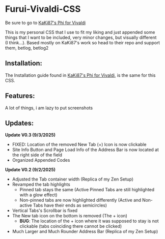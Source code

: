 # Furui-Vivaldi-CSS
Be sure to go to [KaKi87's Phi for Vivaldi](https://github.com/KaKi87/phi-for-vivaldi)

This is my personal CSS that I use to fit my liking and just appended some things that I want to be included, very minor changes, but visually different (I think...). Based mostly on KaKi87's work so head to their repo and support them, betlog, betlog2


## Installation:

The Installation guide found in [KaKi87's Phi for Vivaldi](https://github.com/KaKi87/phi-for-vivaldi), is the same for this CSS.

## Features:

A lot of things, i am lazy to put screenshots

## Updates:

**Update V0.3 (9/3/2025)**
+ FIXED: Location of the removed New Tab (+) Icon is now clickable
+ Site Info Button and Page Load Info of the Address Bar is now located at the right side of the field
+ Organized Appended Codes

**Update V0.2 (9/2/2025)**
+ Adjusted the Tab container width (Replica of my Zen Setup)
+ Revamped the tab highlights
  + Pinned tab stays the same (Active Pinned Tabs are still highlighted with a glow effect)
  + Non-pinned tabs are now highlighted differently (Active and Non-active Tabs have their ends as semicircles)
+ Vertical Tabs's Scrollbar is fixed
+ The New tab icon on the bottom is removed (The + icon)
  + **BUG**: The location of the + icon where it was supposed to stay is not clickable (tabs coinciding there cannot be clicked)
+ Much Larger and Much Rounder Address Bar (Replica of my Zen Setup)
